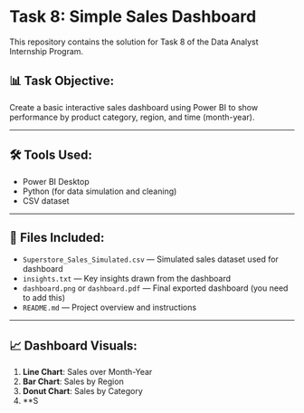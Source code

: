 # Task 8: Simple Sales Dashboard

This repository contains the solution for Task 8 of the Data Analyst Internship Program.

## 📊 Task Objective:
Create a basic interactive sales dashboard using Power BI to show performance by product category, region, and time (month-year).

---

## 🛠 Tools Used:
- Power BI Desktop
- Python (for data simulation and cleaning)
- CSV dataset

---

## 📁 Files Included:
- `Superstore_Sales_Simulated.csv` — Simulated sales dataset used for dashboard
- `insights.txt` — Key insights drawn from the dashboard
- `dashboard.png` or `dashboard.pdf` — Final exported dashboard (you need to add this)
- `README.md` — Project overview and instructions

---

## 📈 Dashboard Visuals:
1. **Line Chart**: Sales over Month-Year
2. **Bar Chart**: Sales by Region
3. **Donut Chart**: Sales by Category
4. **S
